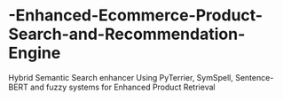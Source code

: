 # -Enhanced-Ecommerce-Product-Search-and-Recommendation-Engine
Hybrid Semantic Search enhancer Using PyTerrier, SymSpell, Sentence-BERT and fuzzy systems for Enhanced Product Retrieval
